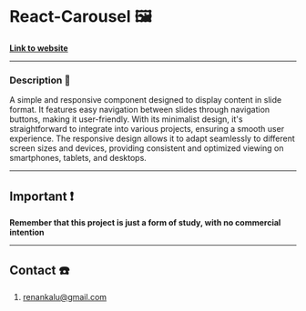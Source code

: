 # React-Carousel 🖼️
**[Link to website]()**

---

### Description 📖
 A simple and responsive component designed to display content in slide format. It features easy navigation between slides through navigation buttons, making it user-friendly. With its minimalist design, it's straightforward to integrate into various projects, ensuring a smooth user experience. The responsive design allows it to adapt seamlessly to different screen sizes and devices, providing consistent and optimized viewing on smartphones, tablets, and desktops.

 ---
 
 ## Important ❗
**Remember that this project is just a form of study, with no commercial intention**

---

## Contact ☎️
1. [renankalu@gmail.com](renankalu@gmail.com)
